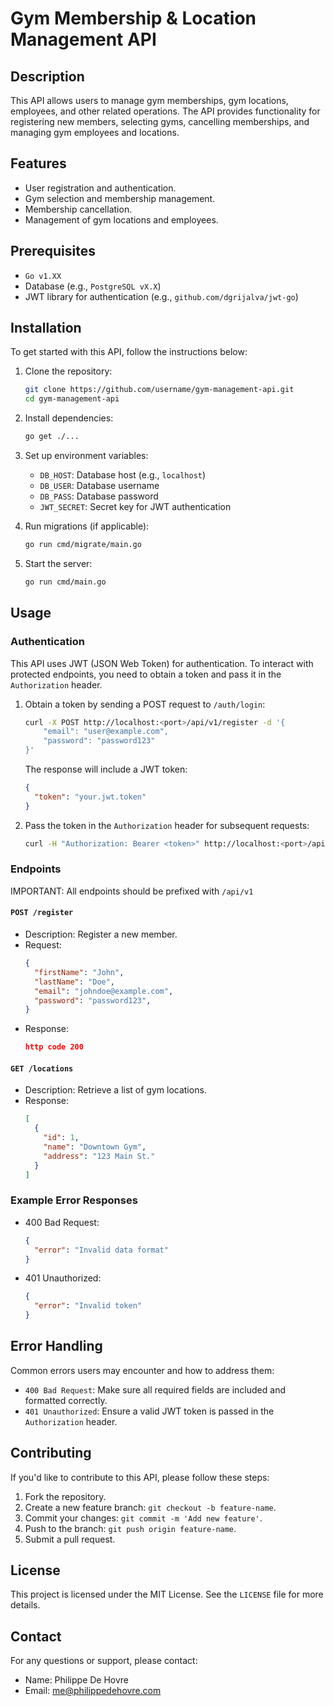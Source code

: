 # Gym Membership & Location Management API

## Description
This API allows users to manage gym memberships, gym locations, employees, and other related operations. The API provides functionality for registering new members, selecting gyms, cancelling memberships, and managing gym employees and locations.

## Features
- User registration and authentication.
- Gym selection and membership management.
- Membership cancellation.
- Management of gym locations and employees.

## Prerequisites
- `Go v1.XX`
- Database (e.g., `PostgreSQL vX.X`)
- JWT library for authentication (e.g., `github.com/dgrijalva/jwt-go`)

## Installation
To get started with this API, follow the instructions below:

1. Clone the repository:
    ```bash
    git clone https://github.com/username/gym-management-api.git
    cd gym-management-api
    ```
2. Install dependencies:
    ```bash
    go get ./...
    ```
3. Set up environment variables:
    - `DB_HOST`: Database host (e.g., `localhost`)
    - `DB_USER`: Database username
    - `DB_PASS`: Database password
    - `JWT_SECRET`: Secret key for JWT authentication

4. Run migrations (if applicable):
    ```bash
    go run cmd/migrate/main.go
    ```

5. Start the server:
    ```bash
    go run cmd/main.go
    ```

## Usage

### Authentication
This API uses JWT (JSON Web Token) for authentication. To interact with protected endpoints, you need to obtain a token and pass it in the `Authorization` header.

1. Obtain a token by sending a POST request to `/auth/login`:
    ```bash
    curl -X POST http://localhost:<port>/api/v1/register -d '{
        "email": "user@example.com",
        "password": "password123"
    }'
    ```
    The response will include a JWT token:
    ```json
    {
      "token": "your.jwt.token"
    }
    ```

2. Pass the token in the `Authorization` header for subsequent requests:
    ```bash
    curl -H "Authorization: Bearer <token>" http://localhost:<port>/api/v1/login
    ```

### Endpoints

IMPORTANT: All endpoints should be prefixed with `/api/v1`

#### `POST /register`
- Description: Register a new member.
- Request:
    ```json
    {
      "firstName": "John",
      "lastName": "Doe",
      "email": "johndoe@example.com",
      "password": "password123",
    }
    ```
- Response:
    ```json
    http code 200
    ```

#### `GET /locations`
- Description: Retrieve a list of gym locations.
- Response:
    ```json
    [
      {
        "id": 1,
        "name": "Downtown Gym",
        "address": "123 Main St."
      }
    ]
    ```

### Example Error Responses

- 400 Bad Request:
    ```json
    {
      "error": "Invalid data format"
    }
    ```

- 401 Unauthorized:
    ```json
    {
      "error": "Invalid token"
    }
    ```

## Error Handling
Common errors users may encounter and how to address them:

- `400 Bad Request`: Make sure all required fields are included and formatted correctly.
- `401 Unauthorized`: Ensure a valid JWT token is passed in the `Authorization` header.

## Contributing
If you'd like to contribute to this API, please follow these steps:

1. Fork the repository.
2. Create a new feature branch: `git checkout -b feature-name`.
3. Commit your changes: `git commit -m 'Add new feature'`.
4. Push to the branch: `git push origin feature-name`.
5. Submit a pull request.

## License
This project is licensed under the MIT License. See the `LICENSE` file for more details.

## Contact
For any questions or support, please contact:
- Name: Philippe De Hovre
- Email: me@philippedehovre.com
